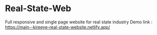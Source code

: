 # Real-State-Web
Full responsive and single page website for real state industry
Demo link :  https://main--kireeye-real-state-website.netlify.app/
 
